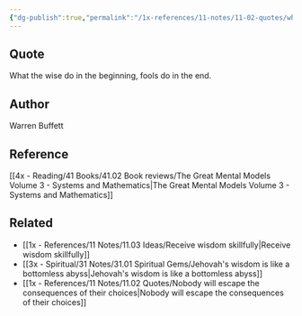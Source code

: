 ```yaml
---
{"dg-publish":true,"permalink":"/1x-references/11-notes/11-02-quotes/what-the-wise-do-in-the-beginning-fools-do-in-the-end-warren-buffett/","title":"What the wise do in the beginning, fools do in the end - Warren Buffett","created":"2025-05-17T08:44:52.874+03:00","updated":"2025-06-12T19:38:45.710+03:00"}
---
```



## Quote
What the wise do in the beginning, fools do in the end. 

## Author
Warren Buffett

## Reference
[[4x - Reading/41 Books/41.02 Book reviews/The Great Mental Models Volume 3 - Systems and Mathematics\|The Great Mental Models Volume 3 - Systems and Mathematics]]

## Related
- [[1x - References/11 Notes/11.03 Ideas/Receive wisdom skillfully\|Receive wisdom skillfully]]
- [[3x - Spiritual/31 Notes/31.01 Spiritual Gems/Jehovah's wisdom is like a bottomless abyss\|Jehovah's wisdom is like a bottomless abyss]]
- [[1x - References/11 Notes/11.02 Quotes/Nobody will escape the consequences of their choices\|Nobody will escape the consequences of their choices]]
